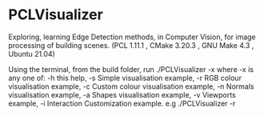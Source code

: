 # PCLVisualizer
Exploring, learning Edge Detection methods, in Computer Vision, for image processing of building scenes. (PCL 1.11.1 , CMake 3.20.3 , GNU Make 4.3 , Ubuntu 21.04) 

Using the terminal, from the build folder, run ./PCLVisualizer -x
where -x is any one of:
            -h           this help,
            -s           Simple visualisation example,
            -r           RGB colour visualisation example,
            -c           Custom colour visualisation example,
            -n           Normals visualisation example,
            -a           Shapes visualisation example,
            -v           Viewports example,
            -i           Interaction Customization example.
e.g ./PCLVisualizer -r         
